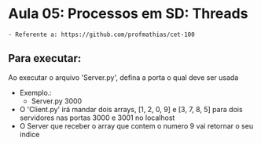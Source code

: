 # Aula 05: Processos em SD: Threads
	- Referente a: https://github.com/profmathias/cet-100
## Para executar:
Ao executar o arquivo 'Server.py', defina a porta o qual deve ser usada
- Exemplo.:
	- Server.py 3000
- O 'Client.py' irá mandar dois arrays, [1, 2, 0, 9] e [3, 7, 8, 5] para dois servidores nas portas 3000 e 3001 no localhost
- O Server que receber o array que contem o numero 9 vai retornar o seu indice